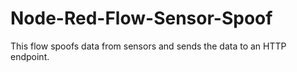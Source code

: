 # Node-Red-Flow-Sensor-Spoof
This flow spoofs data from sensors and sends the data to an HTTP endpoint.
